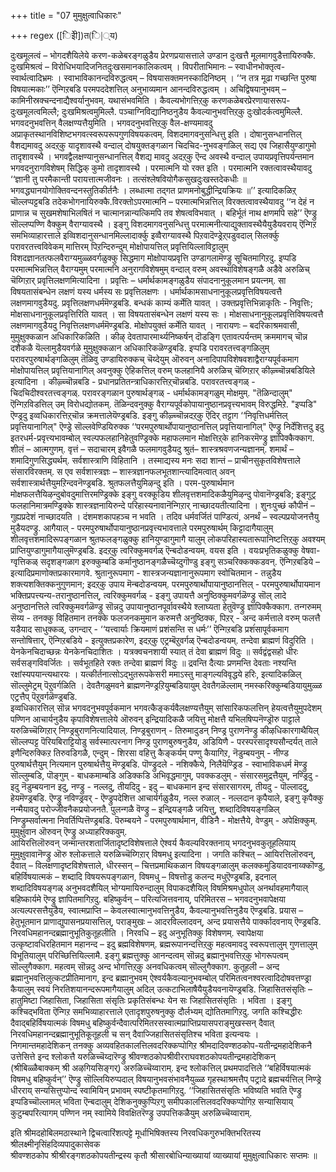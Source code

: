 +++
title = "07 मुमुक्षुत्वाधिकारः"

+++
regex ([िइेी])त(ि|्य)




दुःखमूलत्वं – भोगदशैयिलेये करण-कळेबरङ्गळुडैय प्रेरणप्रयासत्ताले उण्डान दुःखत्तै मूलमागवुडैत्तायिरुक्कै. दुःखमिश्रत्वं – विरोधिभयादिजनितदुःखसमानकालिकत्वम् । विपरीताभिमानः – स्वाधीनभोक्तृत्व-स्वार्थत्वादिभ्रमः । स्वाभाविकानन्दविरुद्धत्वम् – विषयासक्तमनस्कादिनिष्ठम् । ‘‘न तत्र मूढा गच्छन्ति पुरुषा विषयात्मकाः’’ ऎन्गिऱबडि परमपददेशत्तिल् अनुभाव्यमान आनन्दविरुद्धत्वम् । अचिद्विषयानुभवम् – कामिनीस्रक्चन्दनाद्यैश्वर्यानुभवम्. यथासंभवमिति । कैवल्यभोगत्तिऱ्‌कु करणकळेबरप्रेरणायासरूप-दुःखमूलत्वमिल्लै; दुःखमिश्रत्वमुमिल्लै. पञ्चाग्निविद्यानिष्ठनुडैय कैवल्यानुभवत्तिऱ्‌कु दुःखोदर्कत्वमुमिल्लै. भगवदनुभवत्तिन् वैलक्षण्यत्तैयुमिति । भगवदनुभवत्तिऱ्‌कु वैल-क्षण्यमावदु अप्राकृतस्थानविशिष्टभगवत्स्वरूपरूपगुणविषयकत्वम्. विशदमागवनुसन्धित्तु इति । दोषानुसन्धानत्तिल् वैशद्यमावदु अदऱ्‌कु यादृशावस्थै वन्दाल् दोषयुक्तङ्गळान चिदचिद-नुभवङ्गळिल् सद्य एव जिहासैयुण्डागुमो तादृशावस्थै । भगवद्वैलक्षण्यानुसन्धानत्तिल् वैशद्य मावदु अदऱ्‌कु ऎन्द अवस्थै वन्दाल् उपायप्रवृत्तिपर्यन्तमान भगवदनुरागविशेषम् सिद्धिक् कुमो तादृशावस्थै । परमात्मनि यो रक्त इति । परमात्मनि रक्तत्वावस्थैयावदु ‘‘ज्ञानी तु परमैकान्ती परायत्तात्मजीवनः । तत्संश्लेषवियोगैकसुखदुःखस्तदेकधीः ॥ भगवद्ध्यानयोगोक्तिवन्दनस्तुतिकीर्तनैः । लब्धात्मा तद्गत प्राणमनोबुद्धीन्द्रियक्रियः ॥’’ इत्यादिकळिऱ्‌ चॊल्लप्पट्टबडि तदेकभोगनायिरुक्कै.विरक्तोऽपरमात्मनि – परमात्मभिन्नत्तिल् विरक्तत्वावस्थैयावदु ‘‘न देहं न प्राणान्न च सुखमशेषाभिलषितं न चात्मानन्नान्यत्किमपि तव शेषत्वविभवात् । बहिर्भूतं नाथ क्षणमपि सहे’’ ऎण्ड्रु सॊल्लप्पण्णि वैक्कुम् वैराग्यावस्थै । इङ्गु विशदमागवनुसन्धित्तु परमात्मनीत्याद्युक्तावस्थैयैयुडैयवराय् ऎन्गिऱ समभिव्याहारत्ताले इव्विशदानुसन्धानमिल्लादार्क्कु इव्वैराग्यावस्थै पिऱवादॆण्ड्रेऱ्‌पडुवदाल् सिलर्क्कु परावरतत्त्वविवेकम् मात्तिरम् पिऱन्दिरुन्दुम् मोक्षोपायत्तिल् प्रवृत्तियिल्लाविट्टालुम् विशदज्ञानतत्फलवैराग्यमुळ्ळवर्गळुक्कु सिद्धमाग मोक्षोपायप्रवृत्ति उण्डागलामॆण्ड्रु सूचितमागिऱदु. इप्पडि परमात्मभिन्नत्तिल् वैराग्यमुम् परमात्मनि अनुरागविशेषमुम् वन्दाल् वरुम् अवस्थाविशेषङ्गळै अडैवे अरुळिच् चॆय्गिऱार् प्रवृत्तिलक्षणमित्यादिना । प्रवृत्तिः – धर्मार्थकामङ्गळुडैय संपादनानुकूलमान प्रयत्नम्. सा विषयतासंबन्धेन लक्षणं यस्य धर्मस्य सः प्रवृत्तिलक्षणः । धर्मार्थकामसाधनानुकूलप्रवृत्तिविषयत्वत्तै लक्षणमागवुडैयदु. प्रवृत्तिलक्षणधर्ममॆण्ड्रबडि. बन्धकं काम्यं कर्मेति यावत् । उक्तप्रवृत्तिभिन्नाकृतिः - निवृत्तिः; मोक्षसाधनानुकूलप्रवृत्तिरिति यावत् । सा विषयतासंबन्धेन लक्षणं यस्य सः । मोक्षसाधनानुकूलप्रवृत्तिविषयत्वत्तै लक्षणमागवुडैयदु निवृत्तिलक्षणधर्ममॆण्ड्रबडि. मोक्षोपयुक्तं कर्मेति यावत् । नारायणः – बदरिकाश्रमवासी, मुमुक्षुक्कळान अधिकारिकळिति । कीऴ् देवतापारमार्थ्यनिष्कर्षन् दॊडङ्गि एतावत्पर्यन्तम् क्रममागच् चॊन्न दशैकळै यॆल्लामुडैयवर्गळे मुमुक्षुक्कळान अधिकारिकळॆण्ड्रबडि. इप्पडि परावरतत्त्वङ्गळिलुम् परावरपुरुषार्थङ्गळिलुम् तॆळिवु उण्डायिरुक्कच् चॆय्देयुम् ऒरुवन् अनादिपापविशेषवशाद्वैराग्यपूर्वकमाग मोक्षोपायत्तिल् प्रवृत्तियानागिल् अवनुक्कु ऐहिकत्तिल् वरुम् फलहानियै अरुळिच् चॆय्गिऱार् कीऴ्च्चॊन्नबडियिले इत्यादिना । कीऴ्च्चॊन्नबडि - प्रधानप्रतितन्त्राधिकारत्तिऱ्‌चॊन्नबडि. परावरतत्त्वङ्गळ् - चिदचिदीश्वरतत्त्वङ्गळ्. परावरङ्गळान पुरुषार्थङ्गळ् - धर्मार्थकामङ्गळुम् मोक्षमुम्. "तॆळिन्दालुम्" ऎन्गिऱविडत्तिल् उम् विरोधद्योतकम्. तॆळिन्दवनुक्कु वैराग्यपूर्वकोपायानुष्ठानप्रवृत्त्यभावम् विरुद्धमिऱे. "इप्पडि" ऎण्ड्रदु इव्वधिकारत्तिऱ्‌चॊन्न क्रमत्तालेयॆण्ड्रबडि. इङ्गु कीऴ्च्चॊन्नदऱ्‌कु ऎदिर् तट्टाग ‘‘निवृत्तिधर्मत्तिल् प्रवृत्तियानागिल्" ऎण्ड्रे सॊल्लवेण्डियिरुक्क ‘‘परमपुरुषार्थोपायानुष्ठानत्तिल् प्रवृत्तियानागिल्" ऎण्ड्रु निर्देशित्तदु इदु इतरधर्म-प्रवृत्त्यभावम्बोल् स्वल्पफलहानिहेतुवण्ड्रिक्के महाफलमान मोक्षत्तिऱ्‌के हानिकरमॆण्ड्रु ज्ञापिक्कैक्काग. शीलं – आत्मगुणम्. वृत्तं – सदाचारम् इवैगळै फलमागवुडैयदु श्रुतं– शास्त्रश्रवणजन्यज्ञानम्. शमार्थं – शमादिगुणसिद्ध्यर्थम्. सर्वशास्त्राणि विहितानि । तस्माद्यस्य मनः सदा शान्तं – प्राचीनसुकृतविशेषत्ताले संसारविरक्तम्. स एव सर्वशास्त्रज्ञः – शास्त्रज्ञानफलभूतशान्त्यादिमत्वात् अवन् सर्वशास्त्रार्थत्तैयुमऱिन्दवनॆण्ड्रबडि. श्रुतफलत्तैयुमिऴन्दु इति । परम-पुरुषार्थमान मोक्षफलत्तैयिऴन्दुबोवदुमात्तिरमण्ड्रिक्के इङ्गु वरक्कूडिय शीलवृत्तशमादिकळैयुमिऴन्दु पोवानॆण्ड्रबडि; इङ्गुट्र फलहानिमात्रमण्ड्रिक्के शास्त्रज्ञनायिरुन्दे परिहास्यनावानॆन्गिऱार् नाच्छादयतीत्यादिना । शुनःपुच्छं कौपीनं – गुह्यप्रदेशं नाच्छादयति । दंशमशकापहञ्च न भवति । तदिव धर्मवर्जितं पाण्डित्यं, अनर्थं – स्वल्पप्रयोजनत्तैयु मुडैयदण्ड्रु. आगैयाल् - परमपुरुषार्थोपायानुष्ठानप्रवृत्त्यभावत्ताले परमपुरुषार्थम् किट्टादागैयालुम् शीलवृत्तशमादिरूपङ्गळान श्रुतफलङ्गळुक्कु हानियुण्डागुमागै यालुम् लोकपरिहास्यतारूपानिष्टत्तिऱ्‌कु अवश्यम् प्राप्तियुण्डागुमागैयालुमॆण्ड्रबडि. इदऱ्‌कु त्वरिक्कुमवर्गळ् ऎन्बदोडन्वयम्. वयस इति । वयःप्रभृतिकळुक्कु वेषवा-ग्वृत्तिकळ् सदृशङ्गळाग इरुक्कुम्बडि कर्मानुष्ठानङ्गळैच्चॆय्दुगॊण्डु इङ्गु सञ्चरिक्कक्कडवन्. ऎन्गिऱबडिये – इत्यादिप्रमाणोक्तप्रकारमागवे. श्रुतानुरूपमाग - शास्त्रजन्यज्ञानानुरूपमाग स्वोचितमान - तन्नुडैय शक्त्यशक्तिक्कनुगुणमान; इदऱ्‌कु उपाय मॆन्बदोडन्वयम्. परमपुरुषार्थोपायानुष्ठानत्तिल् - परमपुरुषार्थोपायमान भक्तिप्रपत्त्यन्य-तरानुष्ठानत्तिल्, त्वरिक्कुमवर्गळ् - इङ्गु उपायत्तै अनुष्ठिक्कुमवर्गळॆण्ड्रु सॊल् लादे अनुष्ठानत्तिले त्वरिक्कुमवर्गळॆण्ड्रु सॊन्नदु उपायानुष्ठानपूर्वावस्थैये श्लाघ्यता हेतुवॆण्ड्रु ज्ञापिक्कैक्काग. तन्गरुमम् सॆय्य - तनक्कु विहितमान तनक्के फलजनकमुमान करुमत्तै अनुष्ठिक्क, पिऱर् - अन्द कर्मत्ताले वरुम् फलत्तै यडैयाद साधुक्कळ्, उगन्दार् - ‘‘यत्त्वार्याः क्रियमाणं प्रशंसन्ति स धर्मः’’ ऎन्गिऱबडि प्रशंंसापूर्वकमाग सन्तोषित्तार्, ऎन्गिऱबडिये - इत्युक्तप्रकारेण, इदऱ्‌कु एट्रम्बॆऱुवर्गळ् ऎन्बदोडन्वयम्. तन्देवा ब्राह्मणं विदुरिति । येनकेनचिदाच्छन्नः येनकेनचिदाशितः । यत्रक्वचनशायी स्यात् तं देवा ब्राह्मणं विदुः ॥ सर्वद्वंद्वसहो धीरः सर्वसङ्गविवर्जितः । सर्वभूतहिते रक्तः तन्देवा ब्राह्मणं विदुः ॥ द्रवन्ति दैत्याः प्रणमन्ति देवताः नश्यन्ति रक्षांस्यपयान्त्यथारयः । यत्कीर्तनात्सोऽद्भुतरूपकेसरी ममाऽस्तु माङ्गल्यविवृद्धये हरिः, इत्यादिकळिल् सॊल्लुमेट्रम् पॆऱुवर्गळिति । देवतैगळुमवने ब्राह्मणनॆण्ड्रऱियुम्बडियायुम् देवतैगळॆल्लाम् नमस्करिक्कुम्बडियायुमुळ्ळ एट्रत्तैप् पॆऱुवर्गळॆण्ड्रबडि.  
इव्वधिकारत्तिल् सॊन्न भगवदनुभवपूर्वकमान भगवत्कैङ्कर्यवैलक्षण्यत्तैयुम् सांसारिकफलत्तिन् हेयत्वत्तैयुमुपदेशम् पण्णिन आचार्यनुडैय कृपाविशेषत्तालेये ऒरुवन् इन्द्रियादिकळै जयित्तु मोक्षत्तै यभिलषिप्पनॆण्ड्रॊरु पाट्टाले यरुळिच्चॆय्गिऱार् निण्ड्रबुराणनित्यादियाल्. निण्ड्रबुराणन् - तिरुमादुडन् निण्ड्र पुराणनॆण्ड्रु कीऴधिकारगाथैयिल् सॊल्लप्पट्ट पॆरियबिराट्टियोडु सर्वस्मात्परनाग निण्ड्र पुराणबुरुषनुडैय, अडियिणै - परस्परसादृश्यसौन्दर्यत् ताले इणैन्दिरुक्किऱ तिरुवडिगळै, एन्दुम् - शिरसा वहित्तु कैङ्कर्यम् पण्णु कैयागिऱ, नॆडुम्बयनुम् - नीण्ड पुरुषार्थत्तैयुम् नित्यमान पुरुषार्थत्तैयु मॆण्ड्रबडि. पॊण्ड्रुदले - नशिक्कैये, निलैयॆण्ड्रिड - स्वाभाविकधर्म मॆण्ड्रु सॊल्लुम्बडि, पॊङ्गुम् - बाधकमाम्बडि अडिक्कडि अभिवृद्धमागुम्, पवक्कडलुम् - संसारसमुद्रत्तैयुम्, नण्ड्रिदु - इदु नॆडुम्बयनान इदु, नण्ड्रु - नल्लदु, तीयदिदु - इदु – बाधकमान इन्द संसारसागरम्, तीयदु - पॊल्लाददु, हेयमॆण्ड्रबडि. ऎण्ड्रु नविण्ड्रवर् - ऎण्ड्रुपदेशित्त आचार्यर्गळुडैय, नल्ल रुळाल् - नल्लदान कृपैयाले, इङ्गु कृपैक्कु नन्मैयावदु परोज्जीवनैकप्रयोजनतै. पुलन्गळै वॆण्ड्रु – इन्द्रियङ्गळै जयित्तु, शब्दादिविषयङ्गळिल् निण्ड्रुम्सर्वात्मना निवर्तिप्पित्तॆण्ड्रबडि. पॆरुम्बयने - परमपुरुषार्थमान, वीडिनै - मोक्षत्तैये, वेण्डुम् - अपेक्षिक्कुम्. मुमुक्षुवान ऒरुवन् ऎण्ड्रु अध्याहरिक्कवुम्.  
आयिरत्तिलॊरुवन् जन्मान्तरशतार्जितादृष्टविशेषत्ताले ऐश्वर्य कैवल्यविरक्तनाय् भगदनुभवकुतूहलियाय् मुमुक्षुवावानॆण्ड्रु ऒरु श्लोकत्ताले यरुळिच्चॆय्गिऱार् विषमधु इत्यादिना । जगति कश्चित् – आयिरत्तिलॊरुवन्, दैवात् – विलक्षणादृष्टविशेषत्ताले, धीरस्सन् – चित्तप्रमाथिकळान विषयङ्गळालुम् कलक्कमुडियादवनाय्क्कॊण्डु, बहिर्विषयात्मकं – शब्दादि विषयरूपङ्गळान, विषमधु – विषत्तोडु कलन्द मधुऎण्ड्रबडि, इदनाल् शब्दादिविषयङ्गळ् अनुभवदशैयिल् भोग्यमायिरुन्दालुम् विपाकदशैयिल् विषमिश्रमधुपोल् अनर्थावहमागैयाल् बहिष्कार्यमे ऎण्ड्रु ज्ञापितमागिऱदु. बहिष्कुर्वन् – परित्यजित्तवनाय्, परिमितरस – भगवदनुभवापेक्षया अत्यल्परसत्तैयुडैय, स्वात्मप्राप्ति – केवलस्वात्मानुभवत्तिनुडैय, कैवल्यानुभवत्तिनुडैय ऎण्ड्रबडि. प्रयास – हेतुभूतमान प्राणाद्युपासनप्रयासत्तिल्, पराङ्मुखः – आदरविल्लादवन्, अन्द प्रयासत्तैये पार्क्कादवनाय् ऎण्ड्रबडि. निरवधिमहानन्दब्रह्मानुभूतिकुतूहलीति । निरवधि – इदु अनुभूतिक्कु विशेषणम्. स्वापेक्षया उत्कृष्टावधिरहितमान महानन्द – इदु ब्रह्मविशेषणम्. ब्रह्मरूपानन्दत्तिऱ्‌कु महत्वमावदु स्वरूपत्तालुम् गुणत्तालुम् विभूतियालुम् परिच्छित्तियिल्लामै. इङ्गु ब्रह्मत्तुक्कु आनन्दत्वम् सॊन्नदु ब्रह्मानुभवत्तिऱ्‌कु भोगरूपत्वम् सॊल्लुगैक्काग. महत्वम् सॊन्नदु अन्द भोगत्तिऱ्‌कु अनवधिकत्वम् सॊल्लुगैक्काग. कुतूहली – अन्द ब्रह्मानुभवत्तिलुत्कटप्रीतिमानाग, इन्द ब्रह्मानुभवम् ऐश्वर्यकैवल्यानुभवम्बोल् परिमितत्वनश्वरत्वादिदोषवत्तण्ड्रा कैयालुम् स्वयं निरतिशयानन्दरूपमागैयालुम् अदिल् उत्कटाभिलाषैयैयुडैयवनायॆण्ड्रबडि. जिहासितसंसृतिः – हातुमिष्टा जिहासिता, जिहासिता संसृतिः प्रकृतिसंबन्धः येन सः जिहासितसंसृतिः । भविता । इङ्गु कश्चिद्भविता ऎन्गिऱ समभिव्याहारत्ताले एतादृशपुरुषनुक्कु दौर्लभ्यम् द्योतितमागिऱदु. जगति कश्चिद्धीरः दैवाद्बहिर्विषयात्मकं विषमधु बहिष्कुर्वन्दैवात्परिमितरसस्वात्मप्राप्तिप्रयासपराङ्मुखस्सन् दैवात् निरवधिमहानन्दब्रह्मानुभूतिकूतूहली च सन् दैवाज्जिहासितसंसृतिश्च भविता इत्यन्वयः ।  
निगमान्तमहादेशिकन् तनक्कु अव्यवहितकालत्तिलवदरिक्कप्पोगिऱ श्रीमदादिवण्शठकोप-यतीन्द्रमहादेशिकनै उत्तेसित्ते इन्द श्लोकत्तै यरुळिच्चॆय्दारॆण्ड्रु श्रीवण्शठकोपश्रीवीरराघवशठकोपयतीन्द्रमहादेशिकन् (श्रीबिळ्ळैबाक्कम् श्री अऴगियसिङ्गर्) अरुळिच्चॆय्वाराम्. इन्द श्लोकत्तिल् प्रथमपादत्तिले ‘‘बहिर्विषयात्मकं विषमधु बहिष्कुर्वन्’’ ऎण्ड्रु सॊल्लियिरुप्पदाल् विषयानुभवसंभावनैयुळ्ळ गृहस्थाश्रमत्तैप् पट्रादे ब्रह्मचर्यत्तिल् निण्ड्रे धीरराय् सन्यसित्तुप्पोन्द स्वामियिन् प्रभावम् स्पष्टीकृतमागिऱदु. ‘‘जिहासितसंसृतिः भविष्यति भवति ऎण्ड्रु इप्पडिच्चॊल्लामल् भविता ऎन्बदालुम् देशिकनुक्कुप्पिऱगु समीपकालत्तिलवदरिक्कप्पोगिऱ सन्यासियाय् कुटुम्बपरित्यागम् पण्णिन नम् स्वामिये विवक्षितरॆण्ड्रु उपपत्तिकळैयुम् अरुळिच्चॆय्वाराम्.  
  
इति श्रीमदहोबिलमठास्थाने द्विचत्वारिंशत्पट्टे मूर्धाभिषिक्तस्य निरवधिकगुरुभक्तिभरितस्य श्रीलक्ष्मीनृसिंहदिव्यपादुकासेवक  
श्रीवण्शठकोप श्रीश्रीरङ्गशठकोपयतीन्द्रस्य कृतौ श्रीसारबोधिन्याख्यायां व्याख्यायां मुमुक्षुत्वाधिकारः सप्तमः ॥